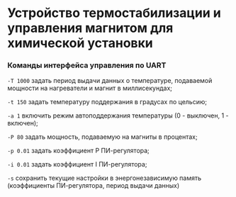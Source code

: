 # Устройство термостабилизации и управления магнитом для химической установки

### Команды интерфейса управления по UART

`-T 1000` задать период выдачи данных о температуре, подаваемой мощности на нагреватели и магнит в миллисекундах;

`-t 150` задать температуру поддержания в градусах по цельсию;

`-a 1` включить режим автоподдержания температуры (0 - выключен, 1 - включен);

`-P 80` задать мощность, подаваемую на магниты в процентах;

`-p 0.01` задать коэффициент P ПИ-регулятора;

`-i 0.01` задать коэффициент I ПИ-регулятора;

`-s` сохранить текущие настройки в энергонезависимую память (коэффициенты ПИ-регулятора, период выдачи данных)
